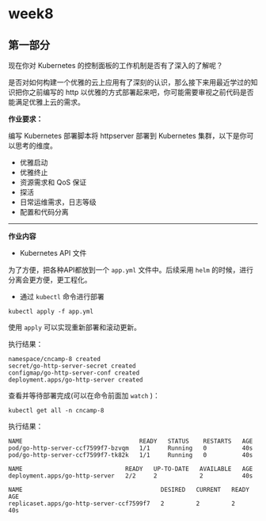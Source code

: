 # week8

## 第一部分

现在你对 Kubernetes 的控制面板的工作机制是否有了深入的了解呢？

是否对如何构建一个优雅的云上应用有了深刻的认识，那么接下来用最近学过的知识把你之前编写的 http 以优雅的方式部署起来吧，你可能需要审视之前代码是否能满足优雅上云的需求。

__作业要求：__

编写 Kubernetes 部署脚本将 httpserver 部署到 Kubernetes 集群，以下是你可以思考的维度。

* 优雅启动
* 优雅终止
* 资源需求和 QoS 保证
* 探活
* 日常运维需求，日志等级
* 配置和代码分离

---

__作业内容__

* Kubernetes API 文件

为了方便，把各种API都放到一个 `app.yml` 文件中。后续采用 `helm` 的时候，进行分离会更方便，更工程化。

* 通过 `kubectl` 命令进行部署

```
kubectl apply -f app.yml
```
使用 `apply` 可以实现重新部署和滚动更新。

执行结果：
```
namespace/cncamp-8 created
secret/go-http-server-secret created
configmap/go-http-server-conf created
deployment.apps/go-http-server created
```

查看并等待部署完成(可以在命令前面加 `watch` )：
```
kubectl get all -n cncamp-8
```
执行结果：
```
NAME                                 READY   STATUS    RESTARTS   AGE
pod/go-http-server-ccf7599f7-bzvqm   1/1     Running   0          40s
pod/go-http-server-ccf7599f7-tk82k   1/1     Running   0          40s

NAME                             READY   UP-TO-DATE   AVAILABLE   AGE
deployment.apps/go-http-server   2/2     2            2           40s

NAME                                       DESIRED   CURRENT   READY   AGE
replicaset.apps/go-http-server-ccf7599f7   2         2         2       40s
```
